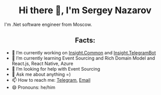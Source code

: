<h1 align="center">Hi there 👋, I'm Sergey Nazarov</h1>

I'm .Net software engineer from Moscow.

<h2 align="center">Facts:</h2>

- 🔭 I’m currently working on [Insight.Common](https://github.com/InsightAppDev/Insight.Common/tree/master/src) and [Insight.TelegramBot](https://github.com/InsightAppDev/Insight.TelegramBot)
- 🌱 I’m currently learning Event Sourcing and Rich Domain Model and React.js, React Native, Azure
- 🤔 I’m looking for help with Event Sourcing
- 💬 Ask me about anything =)
- 📫 How to reach me: [Telegram](https://t.me/insightappdev), [Email](insight.appdev@gmail.com)
- 😄 Pronouns: he/him
<!-- ⚡ Fun fact: ...-->
<!-- 👯 I’m looking to collaborate on  -->
